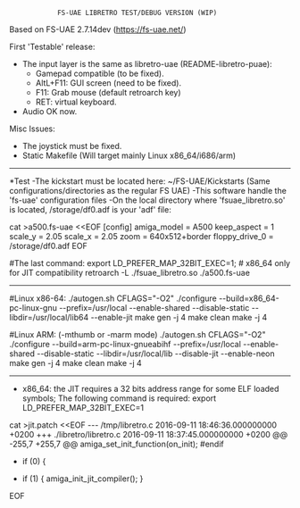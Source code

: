                 FS-UAE LIBRETRO TEST/DEBUG VERSION (WIP)



Based on FS-UAE 2.7.14dev (https://fs-uae.net/)

First 'Testable' release:
* The input layer is the same as libretro-uae (README-libretro-puae):
  * Gamepad compatible (to be fixed).
  * AltL+F11: GUI screen (need to be fixed).
  * F11:      Grab mouse (default retroarch key)
  * RET: virtual keyboard.
* Audio OK now.

Misc Issues:
* The joystick must be fixed.
* Static Makefile (Will target mainly Linux x86_64/i686/arm)

------------------------------------------------------------------------------------------------------------------------------------------------------------------------------
*Test
 -The kickstart must be located here: ~/FS-UAE/Kickstarts (Same configurations/directories as the regular FS UAE)
 -This software handle the 'fs-uae' configuration files
 -On the local directory where 'fsuae_libretro.so' is located, /storage/df0.adf is your 'adf' file:

cat >a500.fs-uae <<EOF
[config]
amiga_model = A500
keep_aspect = 1
scale_y = 2.05
scale_x = 2.05
zoom = 640x512+border
floppy_drive_0 = /storage/df0.adf
EOF

#The last command:
export LD_PREFER_MAP_32BIT_EXEC=1; # x86_64 only for JIT compatibility
retroarch -L ./fsuae_libretro.so ./a500.fs-uae

------------------------------------------------------------------------------------------------------------------------------------------------------------------------------
#Linux x86-64:
./autogen.sh
CFLAGS="-O2" ./configure --build=x86_64-pc-linux-gnu --prefix=/usr/local --enable-shared --disable-static --libdir=/usr/local/lib64 --enable-jit
make gen -j 4
make clean
make -j 4

#Linux ARM: (-mthumb or -marm mode)
./autogen.sh
CFLAGS="-O2" ./configure --build=arm-pc-linux-gnueabihf --prefix=/usr/local --enable-shared --disable-static --libdir=/usr/local/lib --disable-jit --enable-neon
make gen -j 4
make clean
make -j 4


------------------------------------------------------------------------------------------------------------------------------------------------------------------------------
* x86_64: the JIT requires a 32 bits address range for some ELF loaded symbols; The following command is required:
export LD_PREFER_MAP_32BIT_EXEC=1

cat >jit.patch <<EOF
--- /tmp/libretro.c	2016-09-11 18:46:36.000000000 +0200
+++ ./libretro/libretro.c	2016-09-11 18:37:45.000000000 +0200
@@ -255,7 +255,7 @@
    amiga_set_init_function(on_init);
 #endif
 
-   if (0) {
+   if (1) {
      amiga_init_jit_compiler();
    }
 
EOF

